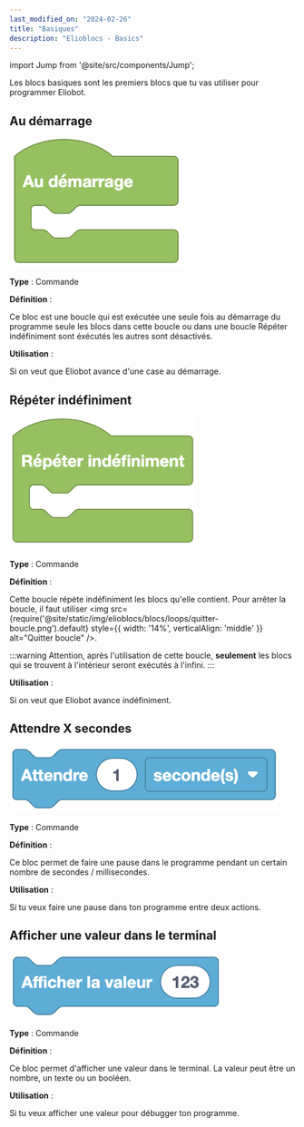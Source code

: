 ```yaml
---
last_modified_on: "2024-02-26"
title: "Basiques"
description: "Elioblocs - Basics"
---
```


import Jump from '@site/src/components/Jump';

Les blocs basiques sont les premiers blocs que tu vas utiliser pour programmer Eliobot.

## Au démarrage

![On start](../../../static/img/elioblocs/blocs/basics/boucle-start.jpg)

**Type** : Commande

**Définition** :

Ce bloc est une boucle qui est exécutée une seule fois au démarrage du programme seule les blocs dans cette boucle ou dans une boucle Répéter indéfiniment sont éxécutés les autres sont désactivés.

**Utilisation** :

Si on veut que Eliobot avance d'une case au démarrage.


## Répéter indéfiniment

![Infinite loop](../../../static/img/elioblocs/blocs/basics/boucle-infinie.png)

**Type** : Commande

**Définition** :

Cette boucle répète indéfiniment les blocs qu'elle contient. Pour arrêter la boucle, il faut utiliser <img src={require('@site/static/img/elioblocs/blocs/loops/quitter-boucle.png').default} style={{ width: '14%', verticalAlign: 'middle' }} alt="Quitter boucle" />.

:::warning
Attention, après l'utilisation de cette boucle, **seulement** les blocs qui se trouvent à l'intérieur seront exécutés à l'infini.
:::

**Utilisation** :

Si on veut que Eliobot avance indéfiniment.

## Attendre X secondes

![Wait for X seconds](../../../static/img/elioblocs/blocs/basics/attendre.png)

**Type** : Commande

**Définition** :

Ce bloc permet de faire une pause dans le programme pendant un certain nombre de secondes / millisecondes.

**Utilisation** :

Si tu veux faire une pause dans ton programme entre deux actions.

## Afficher une valeur dans le terminal

![Print value in the terminal](../../../static/img/elioblocs/blocs/basics/print-valeur.png)

**Type** : Commande

**Définition** :

Ce bloc permet d'afficher une valeur dans le terminal. La valeur peut être un nombre, un texte ou un booléen.

**Utilisation** :

Si tu veux afficher une valeur pour débugger ton programme.